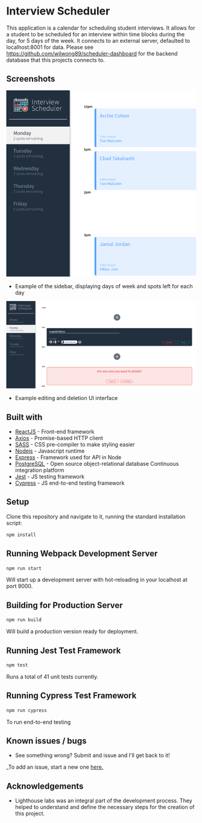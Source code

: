 # Interview Scheduler

This application is a calendar for scheduling student interviews. It allows for a student to be scheduled for an interview within time blocks during the day, for 5 days of the week. It connects to an external server, defaulted to localhost:8001 for data. Please see https://github.com/wilwong89/scheduler-dashboard for the backend database that this projects connects to.

## Screenshots

!["Example of the sidebar, displaying days of week and spots left for each day"](https://raw.githubusercontent.com/wilwong89/scheduler/master/docs/SideBar.png)

- Example of the sidebar, displaying days of week and spots left for each day

!["Example editing and deletion UI interface"](https://raw.githubusercontent.com/wilwong89/scheduler/master/docs/EditDelete.png)

- Example editing and deletion UI interface

## Built with

- [ReactJS](https://vuejs.org/) - Front-end framework
- [Axios](https://github.com/axios/axios) - Promise-based HTTP client
- [SASS](https://sass-lang.com/) - CSS pre-compiler to make styling easier
- [Nodejs](https://nodejs.org/en/) - Javascript runtime
- [Express](https://expressjs.com/) - Framework used for API in Node
- [PostgreSQL](https://www.postgresql.org/) - Open source object-relational database
  Continuous integration platform
- [Jest](https://www.jestjs.io) - JS testing framework
- [Cypress](https://www.cypress.io) - JS end-to-end testing framework

## Setup

Clone this repository and navigate to it, running the standard installation script:

```sh
npm install
```

## Running Webpack Development Server

```sh
npm run start
```

Will start up a development server with hot-reloading in your localhost at port 9000.

## Building for Production Server

```sh
npm run build
```

Will build a production version ready for deployment.

## Running Jest Test Framework

```sh
npm test
```

Runs a total of 41 unit tests currently.

## Running Cypress Test Framework

```sh
npm run cypress
```

To run end-to-end testing

## Known issues / bugs

- See something wrong? Submit and issue and I'll get back to it!

\_To add an issue, start a new one [here.](https://github.com/wilwong89/scheduler/issues)

## Acknowledgements

- Lighthouse labs was an integral part of the development process. They helped to understand and define the necessary steps for the creation of this project.
